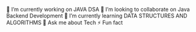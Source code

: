 🔭 I’m currently working on JAVA DSA
👯 I’m looking to collaborate on Java Backend Development
🌱 I’m currently learning DATA STRUCTURES AND ALGORITHMS
💬 Ask me about Tech
⚡ Fun fact

<!---
shubhampandiit/shubhampandiit is a ✨ special ✨ repository because its `README.md` (this file) appears on your GitHub profile.
You can click the Preview link to take a look at your changes.
--->

